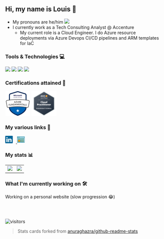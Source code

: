 ## Hi, my name is Louis 👋
- My pronouns are he/him <img src="https://github.githubassets.com/images/icons/emoji/unicode/2642.png?v8" width="20">
- I currently work as a Tech Consulting Analyst @ Accenture
  - My current role is a Cloud Engineer. I do Azure resource deployments via Azure Devops CI/CD pipelines and ARM templates for IaC

### Tools & Technologies 💻
<img src="https://img.shields.io/badge/Microsoft_Azure-0089D6?style=for-the-badge&logo=microsoft-azure&logoColor=white" width="120">
<img src="https://img.shields.io/badge/Azure_DevOps-0078D7?style=for-the-badge&logo=azure-devops&logoColor=white" width="106">
<img src="https://img.shields.io/badge/Powershell-2CA5E0?style=for-the-badge&logo=powershell&logoColor=white" width="100">
<img src="https://img.shields.io/badge/GIT-E44C30?style=for-the-badge&logo=git&logoColor=white" width="50">

### Certifications attained 🌟
<img src="images\AZ-900.png" width="80">
<img src="images\CLF-C01.png" width="80">


### My various links 🔗
<a href="https://www.linkedin.com/in/louismanabat/">
  <img src="images\linkedin-icon.svg" alt="My LinkedIn" width="24" height="24" padding-left="5px" style="padding: 0px 10px 0px 0px;">
</a>
<a href="#">
  <img src="images\website-icon.svg" alt="LinkedIn" width="24" height="24">
</a>

### My stats 📊
<span>
  <table border="0px" cellspacing="0">
    <tr>
      <td>
        <img src="https://github-readme-stats-louis-manabat.vercel.app/api?username=louis-manabat&show_icons=true&theme=cobalt&count_private=true&hide=stars,issues">
      </td>
      <td>
        <img src="https://github-readme-stats-louis-manabat.vercel.app/api/top-langs/?username=louis-manabat&layout=compact&theme=cobalt&hide_border=true&show_icons=true&include_all_commits=true&count_private=true">
      </td>
    </tr>
  </table>
 </span>

### What I'm currently working on 🛠
<span>
  Working on a personal website (slow progression 😂)
</span>

<br><br>

![visitors](https://visitor-badge.glitch.me/badge?page_id=louis-manabat)
> Stats cards forked from <a href="https://github.com/anuraghazra/github-readme-stats">anuraghazra/github-readme-stats</a>



<!--
**louis-manabat/louis-manabat** is a ✨ _special_ ✨ repository because its `README.md` (this file) appears on your GitHub profile.

Here are some ideas to get you started:

- 🔭 I’m currently working on ...
- 🌱 I’m currently learning ...
- 👯 I’m looking to collaborate on ...
- 🤔 I’m looking for help with ...
- 💬 Ask me about ...
- 📫 How to reach me: ...
- 😄 Pronouns: ...
- ⚡ Fun fact: ...
-->

